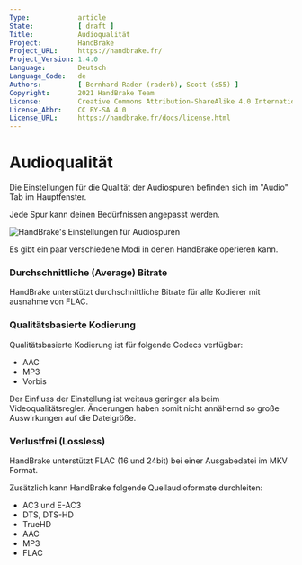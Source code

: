 ```yaml
---
Type:            article
State:           [ draft ]
Title:           Audioqualität
Project:         HandBrake
Project_URL:     https://handbrake.fr/
Project_Version: 1.4.0
Language:        Deutsch
Language_Code:   de
Authors:         [ Bernhard Rader (raderb), Scott (s55) ]
Copyright:       2021 HandBrake Team
License:         Creative Commons Attribution-ShareAlike 4.0 International
License_Abbr:    CC BY-SA 4.0
License_URL:     https://handbrake.fr/docs/license.html
---
```


Audioqualität
=============================
Die Einstellungen für die Qualität der Audiospuren befinden sich im "Audio" Tab im Hauptfenster.

Jede Spur kann deinen Bedürfnissen angepasst werden.

<!-- .system-windows -->

![HandBrake's Einstellungen für Audiospuren](../../../en/images/windows/audio-quality-1.0.0.png "HandBrake's Einstellungen für Audiospuren")

<!-- /.system-windows -->

Es gibt ein paar verschiedene Modi in denen HandBrake operieren kann.

### Durchschnittliche (Average) Bitrate
HandBrake unterstützt durchschnittliche Bitrate für alle Kodierer mit ausnahme von FLAC.

### Qualitätsbasierte Kodierung
Qualitätsbasierte Kodierung ist für folgende Codecs verfügbar:
- AAC
- MP3
- Vorbis

Der Einfluss der Einstellung ist weitaus geringer als beim Videoqualitätsregler. Änderungen haben somit nicht annähernd so große Auswirkungen auf die Dateigröße.

### Verlustfrei (Lossless)
HandBrake unterstützt FLAC (16 und 24bit) bei einer Ausgabedatei im MKV Format.

Zusätzlich kann HandBrake folgende Quellaudioformate durchleiten:

- AC3 und E-AC3
- DTS, DTS-HD
- TrueHD
- AAC
- MP3
- FLAC

